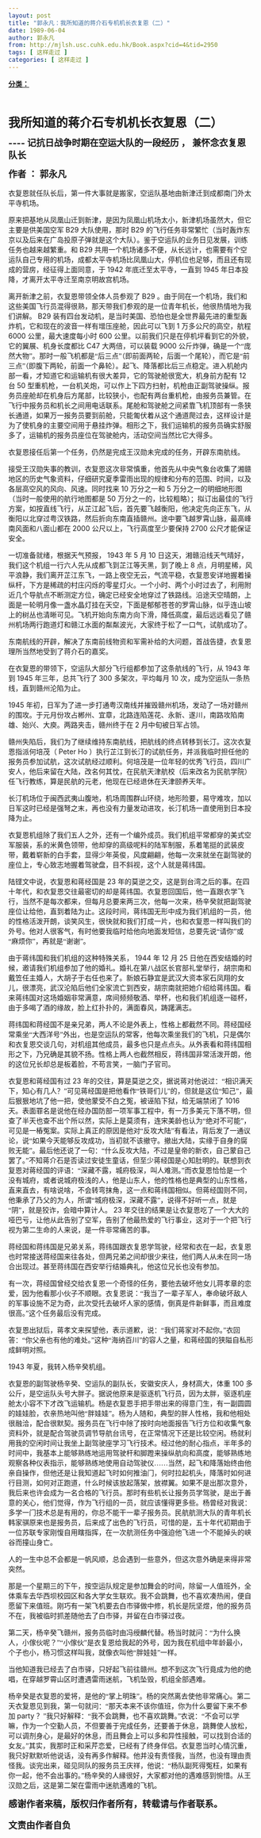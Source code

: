 ```yaml
---
layout: post
title: "郭永凡：我所知道的蒋介石专机机长衣复恩（二）"
date: 1989-06-04
author: 郭永凡
from: http://mjlsh.usc.cuhk.edu.hk/Book.aspx?cid=4&tid=2950
tags: [ 这样走过 ]
categories: [ 这样走过 ]
---
```


<div style="margin: 15px 10px 10px 0px;">
 <div>
  <span id="ctl00_ContentPlaceHolder1_chapter1_SubjectLabel" style="font-weight:bold;text-decoration:underline;">
   分类：
  </span>
 </div>
 <!--[if gte mso 9]><xml>
 <o:OfficeDocumentSettings>
  <o:AllowPNG/>
 </o:OfficeDocumentSettings>
</xml><![endif]-->
 <!--[if gte mso 9]><xml>
 <w:WordDocument>
  <w:View>Normal</w:View>
  <w:Zoom>0</w:Zoom>
  <w:TrackMoves/>
  <w:TrackFormatting/>
  <w:PunctuationKerning/>
  <w:ValidateAgainstSchemas/>
  <w:SaveIfXMLInvalid>false</w:SaveIfXMLInvalid>
  <w:IgnoreMixedContent>false</w:IgnoreMixedContent>
  <w:AlwaysShowPlaceholderText>false</w:AlwaysShowPlaceholderText>
  <w:DoNotPromoteQF/>
  <w:LidThemeOther>EN-US</w:LidThemeOther>
  <w:LidThemeAsian>JA</w:LidThemeAsian>
  <w:LidThemeComplexScript>X-NONE</w:LidThemeComplexScript>
  <w:Compatibility>
   <w:BreakWrappedTables/>
   <w:SnapToGridInCell/>
   <w:WrapTextWithPunct/>
   <w:UseAsianBreakRules/>
   <w:DontGrowAutofit/>
   <w:SplitPgBreakAndParaMark/>
   <w:EnableOpenTypeKerning/>
   <w:DontFlipMirrorIndents/>
   <w:OverrideTableStyleHps/>
   <w:UseFELayout/>
  </w:Compatibility>
  <m:mathPr>
   <m:mathFont m:val="Cambria Math"/>
   <m:brkBin m:val="before"/>
   <m:brkBinSub m:val="&#45;-"/>
   <m:smallFrac m:val="off"/>
   <m:dispDef/>
   <m:lMargin m:val="0"/>
   <m:rMargin m:val="0"/>
   <m:defJc m:val="centerGroup"/>
   <m:wrapIndent m:val="1440"/>
   <m:intLim m:val="subSup"/>
   <m:naryLim m:val="undOvr"/>
  </m:mathPr></w:WordDocument>
</xml><![endif]-->
 <!--[if gte mso 9]><xml>
 <w:LatentStyles DefLockedState="false" DefUnhideWhenUsed="true"
  DefSemiHidden="true" DefQFormat="false" DefPriority="99"
  LatentStyleCount="276">
  <w:LsdException Locked="false" Priority="0" SemiHidden="false"
   UnhideWhenUsed="false" QFormat="true" Name="Normal"/>
  <w:LsdException Locked="false" Priority="9" SemiHidden="false"
   UnhideWhenUsed="false" QFormat="true" Name="heading 1"/>
  <w:LsdException Locked="false" Priority="9" QFormat="true" Name="heading 2"/>
  <w:LsdException Locked="false" Priority="9" QFormat="true" Name="heading 3"/>
  <w:LsdException Locked="false" Priority="9" QFormat="true" Name="heading 4"/>
  <w:LsdException Locked="false" Priority="9" QFormat="true" Name="heading 5"/>
  <w:LsdException Locked="false" Priority="9" QFormat="true" Name="heading 6"/>
  <w:LsdException Locked="false" Priority="9" QFormat="true" Name="heading 7"/>
  <w:LsdException Locked="false" Priority="9" QFormat="true" Name="heading 8"/>
  <w:LsdException Locked="false" Priority="9" QFormat="true" Name="heading 9"/>
  <w:LsdException Locked="false" Priority="39" Name="toc 1"/>
  <w:LsdException Locked="false" Priority="39" Name="toc 2"/>
  <w:LsdException Locked="false" Priority="39" Name="toc 3"/>
  <w:LsdException Locked="false" Priority="39" Name="toc 4"/>
  <w:LsdException Locked="false" Priority="39" Name="toc 5"/>
  <w:LsdException Locked="false" Priority="39" Name="toc 6"/>
  <w:LsdException Locked="false" Priority="39" Name="toc 7"/>
  <w:LsdException Locked="false" Priority="39" Name="toc 8"/>
  <w:LsdException Locked="false" Priority="39" Name="toc 9"/>
  <w:LsdException Locked="false" Priority="35" QFormat="true" Name="caption"/>
  <w:LsdException Locked="false" Priority="10" SemiHidden="false"
   UnhideWhenUsed="false" QFormat="true" Name="Title"/>
  <w:LsdException Locked="false" Priority="1" Name="Default Paragraph Font"/>
  <w:LsdException Locked="false" Priority="11" SemiHidden="false"
   UnhideWhenUsed="false" QFormat="true" Name="Subtitle"/>
  <w:LsdException Locked="false" Priority="22" SemiHidden="false"
   UnhideWhenUsed="false" QFormat="true" Name="Strong"/>
  <w:LsdException Locked="false" Priority="20" SemiHidden="false"
   UnhideWhenUsed="false" QFormat="true" Name="Emphasis"/>
  <w:LsdException Locked="false" Priority="59" SemiHidden="false"
   UnhideWhenUsed="false" Name="Table Grid"/>
  <w:LsdException Locked="false" UnhideWhenUsed="false" Name="Placeholder Text"/>
  <w:LsdException Locked="false" Priority="1" SemiHidden="false"
   UnhideWhenUsed="false" QFormat="true" Name="No Spacing"/>
  <w:LsdException Locked="false" Priority="60" SemiHidden="false"
   UnhideWhenUsed="false" Name="Light Shading"/>
  <w:LsdException Locked="false" Priority="61" SemiHidden="false"
   UnhideWhenUsed="false" Name="Light List"/>
  <w:LsdException Locked="false" Priority="62" SemiHidden="false"
   UnhideWhenUsed="false" Name="Light Grid"/>
  <w:LsdException Locked="false" Priority="63" SemiHidden="false"
   UnhideWhenUsed="false" Name="Medium Shading 1"/>
  <w:LsdException Locked="false" Priority="64" SemiHidden="false"
   UnhideWhenUsed="false" Name="Medium Shading 2"/>
  <w:LsdException Locked="false" Priority="65" SemiHidden="false"
   UnhideWhenUsed="false" Name="Medium List 1"/>
  <w:LsdException Locked="false" Priority="66" SemiHidden="false"
   UnhideWhenUsed="false" Name="Medium List 2"/>
  <w:LsdException Locked="false" Priority="67" SemiHidden="false"
   UnhideWhenUsed="false" Name="Medium Grid 1"/>
  <w:LsdException Locked="false" Priority="68" SemiHidden="false"
   UnhideWhenUsed="false" Name="Medium Grid 2"/>
  <w:LsdException Locked="false" Priority="69" SemiHidden="false"
   UnhideWhenUsed="false" Name="Medium Grid 3"/>
  <w:LsdException Locked="false" Priority="70" SemiHidden="false"
   UnhideWhenUsed="false" Name="Dark List"/>
  <w:LsdException Locked="false" Priority="71" SemiHidden="false"
   UnhideWhenUsed="false" Name="Colorful Shading"/>
  <w:LsdException Locked="false" Priority="72" SemiHidden="false"
   UnhideWhenUsed="false" Name="Colorful List"/>
  <w:LsdException Locked="false" Priority="73" SemiHidden="false"
   UnhideWhenUsed="false" Name="Colorful Grid"/>
  <w:LsdException Locked="false" Priority="60" SemiHidden="false"
   UnhideWhenUsed="false" Name="Light Shading Accent 1"/>
  <w:LsdException Locked="false" Priority="61" SemiHidden="false"
   UnhideWhenUsed="false" Name="Light List Accent 1"/>
  <w:LsdException Locked="false" Priority="62" SemiHidden="false"
   UnhideWhenUsed="false" Name="Light Grid Accent 1"/>
  <w:LsdException Locked="false" Priority="63" SemiHidden="false"
   UnhideWhenUsed="false" Name="Medium Shading 1 Accent 1"/>
  <w:LsdException Locked="false" Priority="64" SemiHidden="false"
   UnhideWhenUsed="false" Name="Medium Shading 2 Accent 1"/>
  <w:LsdException Locked="false" Priority="65" SemiHidden="false"
   UnhideWhenUsed="false" Name="Medium List 1 Accent 1"/>
  <w:LsdException Locked="false" UnhideWhenUsed="false" Name="Revision"/>
  <w:LsdException Locked="false" Priority="34" SemiHidden="false"
   UnhideWhenUsed="false" QFormat="true" Name="List Paragraph"/>
  <w:LsdException Locked="false" Priority="29" SemiHidden="false"
   UnhideWhenUsed="false" QFormat="true" Name="Quote"/>
  <w:LsdException Locked="false" Priority="30" SemiHidden="false"
   UnhideWhenUsed="false" QFormat="true" Name="Intense Quote"/>
  <w:LsdException Locked="false" Priority="66" SemiHidden="false"
   UnhideWhenUsed="false" Name="Medium List 2 Accent 1"/>
  <w:LsdException Locked="false" Priority="67" SemiHidden="false"
   UnhideWhenUsed="false" Name="Medium Grid 1 Accent 1"/>
  <w:LsdException Locked="false" Priority="68" SemiHidden="false"
   UnhideWhenUsed="false" Name="Medium Grid 2 Accent 1"/>
  <w:LsdException Locked="false" Priority="69" SemiHidden="false"
   UnhideWhenUsed="false" Name="Medium Grid 3 Accent 1"/>
  <w:LsdException Locked="false" Priority="70" SemiHidden="false"
   UnhideWhenUsed="false" Name="Dark List Accent 1"/>
  <w:LsdException Locked="false" Priority="71" SemiHidden="false"
   UnhideWhenUsed="false" Name="Colorful Shading Accent 1"/>
  <w:LsdException Locked="false" Priority="72" SemiHidden="false"
   UnhideWhenUsed="false" Name="Colorful List Accent 1"/>
  <w:LsdException Locked="false" Priority="73" SemiHidden="false"
   UnhideWhenUsed="false" Name="Colorful Grid Accent 1"/>
  <w:LsdException Locked="false" Priority="60" SemiHidden="false"
   UnhideWhenUsed="false" Name="Light Shading Accent 2"/>
  <w:LsdException Locked="false" Priority="61" SemiHidden="false"
   UnhideWhenUsed="false" Name="Light List Accent 2"/>
  <w:LsdException Locked="false" Priority="62" SemiHidden="false"
   UnhideWhenUsed="false" Name="Light Grid Accent 2"/>
  <w:LsdException Locked="false" Priority="63" SemiHidden="false"
   UnhideWhenUsed="false" Name="Medium Shading 1 Accent 2"/>
  <w:LsdException Locked="false" Priority="64" SemiHidden="false"
   UnhideWhenUsed="false" Name="Medium Shading 2 Accent 2"/>
  <w:LsdException Locked="false" Priority="65" SemiHidden="false"
   UnhideWhenUsed="false" Name="Medium List 1 Accent 2"/>
  <w:LsdException Locked="false" Priority="66" SemiHidden="false"
   UnhideWhenUsed="false" Name="Medium List 2 Accent 2"/>
  <w:LsdException Locked="false" Priority="67" SemiHidden="false"
   UnhideWhenUsed="false" Name="Medium Grid 1 Accent 2"/>
  <w:LsdException Locked="false" Priority="68" SemiHidden="false"
   UnhideWhenUsed="false" Name="Medium Grid 2 Accent 2"/>
  <w:LsdException Locked="false" Priority="69" SemiHidden="false"
   UnhideWhenUsed="false" Name="Medium Grid 3 Accent 2"/>
  <w:LsdException Locked="false" Priority="70" SemiHidden="false"
   UnhideWhenUsed="false" Name="Dark List Accent 2"/>
  <w:LsdException Locked="false" Priority="71" SemiHidden="false"
   UnhideWhenUsed="false" Name="Colorful Shading Accent 2"/>
  <w:LsdException Locked="false" Priority="72" SemiHidden="false"
   UnhideWhenUsed="false" Name="Colorful List Accent 2"/>
  <w:LsdException Locked="false" Priority="73" SemiHidden="false"
   UnhideWhenUsed="false" Name="Colorful Grid Accent 2"/>
  <w:LsdException Locked="false" Priority="60" SemiHidden="false"
   UnhideWhenUsed="false" Name="Light Shading Accent 3"/>
  <w:LsdException Locked="false" Priority="61" SemiHidden="false"
   UnhideWhenUsed="false" Name="Light List Accent 3"/>
  <w:LsdException Locked="false" Priority="62" SemiHidden="false"
   UnhideWhenUsed="false" Name="Light Grid Accent 3"/>
  <w:LsdException Locked="false" Priority="63" SemiHidden="false"
   UnhideWhenUsed="false" Name="Medium Shading 1 Accent 3"/>
  <w:LsdException Locked="false" Priority="64" SemiHidden="false"
   UnhideWhenUsed="false" Name="Medium Shading 2 Accent 3"/>
  <w:LsdException Locked="false" Priority="65" SemiHidden="false"
   UnhideWhenUsed="false" Name="Medium List 1 Accent 3"/>
  <w:LsdException Locked="false" Priority="66" SemiHidden="false"
   UnhideWhenUsed="false" Name="Medium List 2 Accent 3"/>
  <w:LsdException Locked="false" Priority="67" SemiHidden="false"
   UnhideWhenUsed="false" Name="Medium Grid 1 Accent 3"/>
  <w:LsdException Locked="false" Priority="68" SemiHidden="false"
   UnhideWhenUsed="false" Name="Medium Grid 2 Accent 3"/>
  <w:LsdException Locked="false" Priority="69" SemiHidden="false"
   UnhideWhenUsed="false" Name="Medium Grid 3 Accent 3"/>
  <w:LsdException Locked="false" Priority="70" SemiHidden="false"
   UnhideWhenUsed="false" Name="Dark List Accent 3"/>
  <w:LsdException Locked="false" Priority="71" SemiHidden="false"
   UnhideWhenUsed="false" Name="Colorful Shading Accent 3"/>
  <w:LsdException Locked="false" Priority="72" SemiHidden="false"
   UnhideWhenUsed="false" Name="Colorful List Accent 3"/>
  <w:LsdException Locked="false" Priority="73" SemiHidden="false"
   UnhideWhenUsed="false" Name="Colorful Grid Accent 3"/>
  <w:LsdException Locked="false" Priority="60" SemiHidden="false"
   UnhideWhenUsed="false" Name="Light Shading Accent 4"/>
  <w:LsdException Locked="false" Priority="61" SemiHidden="false"
   UnhideWhenUsed="false" Name="Light List Accent 4"/>
  <w:LsdException Locked="false" Priority="62" SemiHidden="false"
   UnhideWhenUsed="false" Name="Light Grid Accent 4"/>
  <w:LsdException Locked="false" Priority="63" SemiHidden="false"
   UnhideWhenUsed="false" Name="Medium Shading 1 Accent 4"/>
  <w:LsdException Locked="false" Priority="64" SemiHidden="false"
   UnhideWhenUsed="false" Name="Medium Shading 2 Accent 4"/>
  <w:LsdException Locked="false" Priority="65" SemiHidden="false"
   UnhideWhenUsed="false" Name="Medium List 1 Accent 4"/>
  <w:LsdException Locked="false" Priority="66" SemiHidden="false"
   UnhideWhenUsed="false" Name="Medium List 2 Accent 4"/>
  <w:LsdException Locked="false" Priority="67" SemiHidden="false"
   UnhideWhenUsed="false" Name="Medium Grid 1 Accent 4"/>
  <w:LsdException Locked="false" Priority="68" SemiHidden="false"
   UnhideWhenUsed="false" Name="Medium Grid 2 Accent 4"/>
  <w:LsdException Locked="false" Priority="69" SemiHidden="false"
   UnhideWhenUsed="false" Name="Medium Grid 3 Accent 4"/>
  <w:LsdException Locked="false" Priority="70" SemiHidden="false"
   UnhideWhenUsed="false" Name="Dark List Accent 4"/>
  <w:LsdException Locked="false" Priority="71" SemiHidden="false"
   UnhideWhenUsed="false" Name="Colorful Shading Accent 4"/>
  <w:LsdException Locked="false" Priority="72" SemiHidden="false"
   UnhideWhenUsed="false" Name="Colorful List Accent 4"/>
  <w:LsdException Locked="false" Priority="73" SemiHidden="false"
   UnhideWhenUsed="false" Name="Colorful Grid Accent 4"/>
  <w:LsdException Locked="false" Priority="60" SemiHidden="false"
   UnhideWhenUsed="false" Name="Light Shading Accent 5"/>
  <w:LsdException Locked="false" Priority="61" SemiHidden="false"
   UnhideWhenUsed="false" Name="Light List Accent 5"/>
  <w:LsdException Locked="false" Priority="62" SemiHidden="false"
   UnhideWhenUsed="false" Name="Light Grid Accent 5"/>
  <w:LsdException Locked="false" Priority="63" SemiHidden="false"
   UnhideWhenUsed="false" Name="Medium Shading 1 Accent 5"/>
  <w:LsdException Locked="false" Priority="64" SemiHidden="false"
   UnhideWhenUsed="false" Name="Medium Shading 2 Accent 5"/>
  <w:LsdException Locked="false" Priority="65" SemiHidden="false"
   UnhideWhenUsed="false" Name="Medium List 1 Accent 5"/>
  <w:LsdException Locked="false" Priority="66" SemiHidden="false"
   UnhideWhenUsed="false" Name="Medium List 2 Accent 5"/>
  <w:LsdException Locked="false" Priority="67" SemiHidden="false"
   UnhideWhenUsed="false" Name="Medium Grid 1 Accent 5"/>
  <w:LsdException Locked="false" Priority="68" SemiHidden="false"
   UnhideWhenUsed="false" Name="Medium Grid 2 Accent 5"/>
  <w:LsdException Locked="false" Priority="69" SemiHidden="false"
   UnhideWhenUsed="false" Name="Medium Grid 3 Accent 5"/>
  <w:LsdException Locked="false" Priority="70" SemiHidden="false"
   UnhideWhenUsed="false" Name="Dark List Accent 5"/>
  <w:LsdException Locked="false" Priority="71" SemiHidden="false"
   UnhideWhenUsed="false" Name="Colorful Shading Accent 5"/>
  <w:LsdException Locked="false" Priority="72" SemiHidden="false"
   UnhideWhenUsed="false" Name="Colorful List Accent 5"/>
  <w:LsdException Locked="false" Priority="73" SemiHidden="false"
   UnhideWhenUsed="false" Name="Colorful Grid Accent 5"/>
  <w:LsdException Locked="false" Priority="60" SemiHidden="false"
   UnhideWhenUsed="false" Name="Light Shading Accent 6"/>
  <w:LsdException Locked="false" Priority="61" SemiHidden="false"
   UnhideWhenUsed="false" Name="Light List Accent 6"/>
  <w:LsdException Locked="false" Priority="62" SemiHidden="false"
   UnhideWhenUsed="false" Name="Light Grid Accent 6"/>
  <w:LsdException Locked="false" Priority="63" SemiHidden="false"
   UnhideWhenUsed="false" Name="Medium Shading 1 Accent 6"/>
  <w:LsdException Locked="false" Priority="64" SemiHidden="false"
   UnhideWhenUsed="false" Name="Medium Shading 2 Accent 6"/>
  <w:LsdException Locked="false" Priority="65" SemiHidden="false"
   UnhideWhenUsed="false" Name="Medium List 1 Accent 6"/>
  <w:LsdException Locked="false" Priority="66" SemiHidden="false"
   UnhideWhenUsed="false" Name="Medium List 2 Accent 6"/>
  <w:LsdException Locked="false" Priority="67" SemiHidden="false"
   UnhideWhenUsed="false" Name="Medium Grid 1 Accent 6"/>
  <w:LsdException Locked="false" Priority="68" SemiHidden="false"
   UnhideWhenUsed="false" Name="Medium Grid 2 Accent 6"/>
  <w:LsdException Locked="false" Priority="69" SemiHidden="false"
   UnhideWhenUsed="false" Name="Medium Grid 3 Accent 6"/>
  <w:LsdException Locked="false" Priority="70" SemiHidden="false"
   UnhideWhenUsed="false" Name="Dark List Accent 6"/>
  <w:LsdException Locked="false" Priority="71" SemiHidden="false"
   UnhideWhenUsed="false" Name="Colorful Shading Accent 6"/>
  <w:LsdException Locked="false" Priority="72" SemiHidden="false"
   UnhideWhenUsed="false" Name="Colorful List Accent 6"/>
  <w:LsdException Locked="false" Priority="73" SemiHidden="false"
   UnhideWhenUsed="false" Name="Colorful Grid Accent 6"/>
  <w:LsdException Locked="false" Priority="19" SemiHidden="false"
   UnhideWhenUsed="false" QFormat="true" Name="Subtle Emphasis"/>
  <w:LsdException Locked="false" Priority="21" SemiHidden="false"
   UnhideWhenUsed="false" QFormat="true" Name="Intense Emphasis"/>
  <w:LsdException Locked="false" Priority="31" SemiHidden="false"
   UnhideWhenUsed="false" QFormat="true" Name="Subtle Reference"/>
  <w:LsdException Locked="false" Priority="32" SemiHidden="false"
   UnhideWhenUsed="false" QFormat="true" Name="Intense Reference"/>
  <w:LsdException Locked="false" Priority="33" SemiHidden="false"
   UnhideWhenUsed="false" QFormat="true" Name="Book Title"/>
  <w:LsdException Locked="false" Priority="37" Name="Bibliography"/>
  <w:LsdException Locked="false" Priority="39" QFormat="true" Name="TOC Heading"/>
 </w:LatentStyles>
</xml><![endif]-->
 <!--[if gte mso 10]>
<style>
 /* Style Definitions */
table.MsoNormalTable
	{mso-style-name:"Table Normal";
	mso-tstyle-rowband-size:0;
	mso-tstyle-colband-size:0;
	mso-style-noshow:yes;
	mso-style-priority:99;
	mso-style-parent:"";
	mso-padding-alt:0in 5.4pt 0in 5.4pt;
	mso-para-margin:0in;
	mso-para-margin-bottom:.0001pt;
	mso-pagination:widow-orphan;
	font-size:12.0pt;
	font-family:Cambria;
	mso-ascii-font-family:Cambria;
	mso-ascii-theme-font:minor-latin;
	mso-hansi-font-family:Cambria;
	mso-hansi-theme-font:minor-latin;}
</style>
<![endif]-->
 <!--StartFragment-->
 <p class="MsoNormal">
  <span lang="ZH-CN" style='font-family:宋体;mso-ascii-font-family:
"Times New Roman"'>
   <b>
    <font size="4">
     <br/>
    </font>
   </b>
  </span>
 </p>
 <p class="MsoNormal">
  <b>
   <span lang="ZH-CN" style="font-family: 宋体;">
    <font size="5">
     我所知道的蒋介石专机机长衣复恩（二）
    </font>
   </span>
   <font size="4">
    <o:p>
    </o:p>
   </font>
  </b>
 </p>
 <p class="MsoNormal">
  <b>
   <font size="4">
    <span style="line-height: 18.5pt;">
     ----
    </span>
    <span style="line-height: 18.5pt; font-family: 'Songti SC Black';">
     记抗日战争时期在空运大队的一段经历
    </span>
    <span style="line-height: 18.5pt; font-family: 'Microsoft Tai Le';">
     ，
    </span>
    <span style="line-height: 18.5pt; font-family: 'Songti SC Black';">
     兼怀念衣复恩队长
    </span>
   </font>
  </b>
 </p>
 <p class="MsoNormal" style="line-height:18.5pt">
  <b>
   <font size="4">
    <o:p>
    </o:p>
   </font>
  </b>
 </p>
 <p class="MsoNormal" style="line-height:18.5pt">
  <b>
   <font size="4">
    <o:p>
    </o:p>
    <span style="line-height: 18.5pt; font-family: 'Songti SC Black';">
     作者
    </span>
    <span style="line-height: 18.5pt; font-family: 'Microsoft Tai Le';">
     ：
    </span>
    <span style="line-height: 18.5pt; font-family: 'Songti SC Black';">
     郭永凡
    </span>
   </font>
  </b>
 </p>
 <p class="MsoNormal">
  <span lang="ZH-CN" style='font-family:宋体;mso-ascii-font-family:
"Times New Roman"'>
   衣复恩就任队长后，第一件大事就是搬家，空运队基地由新津迁到成都南门外太平寺机场。
  </span>
  <o:p>
  </o:p>
 </p>
 <p class="MsoNormal">
  <span lang="ZH-CN" style="font-family: 宋体;">
   原来把基地从凤凰山迁到新津，是因为凤凰山机场太小，新津机场虽然大，但它主要是供美国空军
  </span>
  B29
  <span lang="ZH-CN" style="font-family: 宋体;">
   大队使用，那时
  </span>
  B29
  <span lang="ZH-CN" style="font-family: 宋体;">
   的飞行任务非常繁忙（当时轰炸东京以及后来在广岛投原子弹就是这个大队）。鉴于空运队的业务日见发展，训练任务也越来越繁重。和
  </span>
  B29
  <span lang="ZH-CN" style="font-family: 宋体;">
   共用一个机场诸多不便，从长远计，也需要有个空运队自己专用的机场，成都太平寺机场比凤凰山大，停机位也足够，而且还有现成的营房，经征得上面同意，于
  </span>
  1942
  <span lang="ZH-CN" style="font-family: 宋体;">
   年底迁至太平寺，一直到
  </span>
  1945
  <span lang="ZH-CN" style="font-family: 宋体;">
   年日本投降，才离开太平寺迁至南京明故宫机场。
  </span>
 </p>
 <p class="MsoNormal">
  <o:p>
  </o:p>
 </p>
 <p class="MsoNormal">
  <span lang="ZH-CN" style="font-family: 宋体;">
   离开新津之前，衣复恩带领全体人员参观了
  </span>
  B29
  <span lang="ZH-CN" style="font-family: 宋体;">
   。由于同在一个机场，我们和这些美国飞行员混得很熟，那天带我们参观的是一位青年机长，他很热情地为我们讲解。
  </span>
  B29
  <span lang="ZH-CN" style="font-family: 宋体;">
   装有四台发动机，是当时美国、恐怕也是全世界最先进的重型轰炸机，它和现在的波音一样有增压座舱，因此可以飞到
  </span>
  1
  <span lang="ZH-CN" style="font-family: 宋体;">
   万多公尺的高空，航程
  </span>
  6000
  <span lang="ZH-CN" style="font-family: 宋体;">
   公里，最大速度每小时
  </span>
  600
  <span lang="ZH-CN" style="font-family: 宋体;">
   公里。以前我们只是在停机坪看到它的外貌，它的翼展、机身长度都比
  </span>
  C47
  <span lang="ZH-CN" style="font-family: 宋体;">
   大两倍，可以装载
  </span>
  9000
  <span lang="ZH-CN" style="font-family: 宋体;">
   公斤炸弹，确是一个“庞然大物”。那时一般飞机都是“后三点”（即前面两轮，后面一个尾轮），而它是“前三点”（即腹下两轮，前面一个鼻轮）。起飞、降落都比后三点稳定。进入机舱内部一看，才知道它和运输机有很大差异，它的驾驶舱很宽大，机身前方配有
  </span>
  12
  <span lang="ZH-CN" style="font-family: 宋体;">
   台
  </span>
  50
  <span lang="ZH-CN" style="font-family: 宋体;">
   型重机枪，一台机关炮，可以作上下四方扫射，机枪由正副驾驶操纵。报务员座舱却在机身后方尾部，比较狭小，也配有两台重机枪，由报务员兼管。在飞行中报务员和机长之间用电话联系。尾舱和驾驶舱之间紧靠飞机顶部有一条狭长通道，如果万一报务员要到前舱，只能匍伏着从这个通道爬过去，这样设计是为了使机身的主要空间用于悬挂炸弹。相形之下，我们运输机的报务员确实舒服多了，运输机的报务员座位在驾驶舱内，活动空间当然比它大得多。
  </span>
 </p>
 <p class="MsoNormal">
  <o:p>
  </o:p>
 </p>
 <p class="MsoNormal">
  <o:p>
  </o:p>
  <span style="font-family: 宋体;">
   衣复恩接任后第一个任务，仍然是完成王汉勋未完成的任务，开辟东南航线。
  </span>
 </p>
 <p class="MsoNormal">
  <o:p>
  </o:p>
 </p>
 <p class="MsoNormal">
  <o:p>
  </o:p>
  <span lang="ZH-CN" style="font-family: 宋体;">
   接受王汉勋失事的教训，衣复恩这次非常慎重，他首先从中央气象台收集了湘赣地区的历史气象资料，仔细研究夏季雷雨出现的规律和分布的范围、时间，以及各层高空风的风向、风速。同时找来
  </span>
  10
  <span lang="ZH-CN" style="font-family: 宋体;">
   万分之一和
  </span>
  5
  <span lang="ZH-CN" style="font-family: 宋体;">
   万分之一的明细地形图（当时一般使用的航行地图都是
  </span>
  50
  <span lang="ZH-CN" style="font-family: 宋体;">
   万分之一的，比较粗略）；拟订出最佳的飞行方案，如按直线飞行，从芷江起飞后，首先要飞越衡阳，他决定先向正东飞，从衡阳以北穿过粤汉铁路，然后折向东南直插赣州。途中要飞越罗霄山脉，最高峰南风面和八面山都在
  </span>
  2000
  <span lang="ZH-CN" style="font-family: 宋体;">
   公尺以上，飞行高度至少要保持
  </span>
  2700
  <span lang="ZH-CN" style="font-family: 宋体;">
   公尺才能保证安全。
  </span>
 </p>
 <p class="MsoNormal">
  <o:p>
  </o:p>
 </p>
 <p class="MsoNormal">
  <o:p>
  </o:p>
  <span lang="ZH-CN" style="font-family: 宋体;">
   一切准备就绪，根据天气预报，
  </span>
  1943
  <span lang="ZH-CN" style="font-family: 宋体;">
   年
  </span>
  5
  <span lang="ZH-CN" style="font-family: 宋体;">
   月
  </span>
  10
  <span lang="ZH-CN" style="font-family: 宋体;">
   日这天，湘赣沿线天气晴好，我们这个机组一行六人先从成都飞到芷江等天黑，到了晚上
  </span>
  8
  <span lang="ZH-CN" style="font-family: 宋体;">
   点，月明星稀，风平浪静，我们离开芷江东飞，一路上夜空无云，气流平稳，衣复恩安详地握着操纵杆，下方是稀疏的村庄闪烁的零星灯火。一个小时、两个小时过去了，利用附近几个导航点不断测定方位，确定已经安全地穿过了铁路线。沿途天空晴朗，上面是一轮明月像一盏水晶灯挂在天空，下面是郁郁苍苍的罗霄山脉，似乎连山坡上的树丛也清晰可见。飞机开始向东南方向下滑，降低高度，最后远远看见了赣州机场两行跑道灯和赣江水面的粼粼波光，大家终于松了一口气，试航成功了。
  </span>
 </p>
 <p class="MsoNormal">
  <o:p>
  </o:p>
 </p>
 <p class="MsoNormal">
  <o:p>
  </o:p>
  <span style="font-family: 宋体;">
   东南航线的开辟，解决了东南前线物资和军需补给的大问题，首战告捷，衣复恩理所当然地受到了蒋介石的嘉奖。
  </span>
 </p>
 <p class="MsoNormal">
  <o:p>
  </o:p>
 </p>
 <p class="MsoNormal">
  <o:p>
  </o:p>
  <span lang="ZH-CN" style="font-family: 宋体;">
   在衣复恩的带领下，空运队大部分飞行组都参加了这条航线的飞行，从
  </span>
  1943
  <span lang="ZH-CN" style="font-family: 宋体;">
   年到
  </span>
  1945
  <span lang="ZH-CN" style="font-family: 宋体;">
   年三年，总共飞行了
  </span>
  300
  <span lang="ZH-CN" style="font-family: 宋体;">
   多架次，平均每月
  </span>
  10
  <span lang="ZH-CN" style="font-family: 宋体;">
   次，成为空运队一条热线，直到赣州沦陷为止。
  </span>
 </p>
 <p class="MsoNormal">
  <o:p>
  </o:p>
 </p>
 <p class="MsoNormal">
  <o:p>
  </o:p>
  1945
  <span lang="ZH-CN" style="font-family: 宋体;">
   年初，日军为了进一步打通粤汉南线并摧毁赣州机场，发动了一场对赣州的围攻。于元月份攻占郴州、宜章，北路连陷莲花、永新、遂川，南路攻陷南雄、始兴、大庾。两路夹击，赣州终于在
  </span>
  2
  <span lang="ZH-CN" style="font-family: 宋体;">
   月中旬被日军占领。
  </span>
 </p>
 <p class="MsoNormal">
  <o:p>
  </o:p>
 </p>
 <p class="MsoNormal">
  <o:p>
  </o:p>
  <span lang="ZH-CN" style="font-family: 宋体;">
   赣州失陷后，我们为了继续维持东南航线，把航线的终点转移到长汀。这次衣复恩指派何培茂（
  </span>
  Peter Ho
  <span lang="ZH-CN" style="font-family: 宋体;">
   ）执行芷江到长汀的试航任务，并派我临时担任他的报务员参加试航，这次试航经过顺利。何培茂是一位年轻的优秀飞行员，四川广安人，他后来留在大陆，改名何其忱，在民航天津航校（后来改名为民航学院）任飞行教练，算是民航的元老，他现在已经退休在天津颐养天年。
  </span>
 </p>
 <p class="MsoNormal">
  <o:p>
  </o:p>
 </p>
 <p class="MsoNormal">
  <o:p>
  </o:p>
  <span style="font-family: 宋体;">
   长汀机场位于闽西武夷山腹地，机场周围群山环绕，地形险要，易守难攻，加以日军这时已经是强弩之末，再也没有力量发动进攻，长汀机场一直使用到日本投降为止。
  </span>
 </p>
 <p class="MsoNormal">
  <o:p>
  </o:p>
 </p>
 <p class="MsoNormal">
  <o:p>
  </o:p>
  <span style="font-family: 宋体;">
   衣复恩机组除了我们五人之外，还有一个编外成员。我们机组平常都穿的美式空军服装，系的米黄色领带，他却穿的高级呢料的陆军制服，系着笔挺的武装皮带，戴着崭新的白手套，显得少年英俊，风度翩翩，他每一次来就坐在副驾驶的座位上，专心致志地握着驾驶盘，目不斜视，这个人就是蒋纬国。
  </span>
 </p>
 <p class="MsoNormal">
  <o:p>
  </o:p>
 </p>
 <p class="MsoNormal">
  <o:p>
  </o:p>
  <span lang="ZH-CN" style="font-family: 宋体;">
   陆铿文中说，衣复恩和蒋经国是
  </span>
  23
  <span lang="ZH-CN" style="font-family: 宋体;">
   年的莫逆之交，这是到台湾之后的事。在四十年代，和衣复恩交往最密切的却是蒋纬国。衣复恩回国后，他一直跟衣学飞行，当然不是每次都来，但每月总要来两三次，他每一次来，杨辛癸就把副驾驶座位让给他，直到着陆为止。这段时间，蒋纬国无形中成为我们机组的一员，他的性格活泼开朗，谈笑风生，很快就和我们打成一片，也和衣复恩一样叫我们的外号。他对人很客气，有时他要我临时给他向地面发短信，总要先说“请你”或“麻烦你”，再就是“谢谢”。
  </span>
 </p>
 <p class="MsoNormal">
  <o:p>
  </o:p>
 </p>
 <p class="MsoNormal">
  <o:p>
  </o:p>
  <span lang="ZH-CN" style="font-family: 宋体;">
   由于蒋纬国和我们机组的这种特殊关系，
  </span>
  1944
  <span lang="ZH-CN" style="font-family: 宋体;">
   年
  </span>
  12
  <span lang="ZH-CN" style="font-family: 宋体;">
   月
  </span>
  25
  <span lang="ZH-CN" style="font-family: 宋体;">
   日他在西安结婚的时候，邀请我们机组参加了他的婚礼。婚礼在第八战区长官部礼堂举行，胡宗南和戴笠任主婚人，大胡子于右任也来了。新娘石静宜是武汉大资本家石凤翔的女儿，很漂亮，武汉沦陷后他们全家流亡到西安，胡宗南就把她介绍给蒋纬国。看来蒋纬国对这场婚姻非常满意，席间频频敬酒、举杯，也和我们机组逐一碰杯，由于多喝了酒的缘故，脸上红扑扑的，满面春风，踌躇满志。
  </span>
 </p>
 <p class="MsoNormal">
  <o:p>
  </o:p>
 </p>
 <p class="MsoNormal">
  <o:p>
  </o:p>
  <span style="font-family: 宋体;">
   蒋纬国和蒋经国不是亲兄弟，两人不论是外表上，性格上都截然不同。蒋经国经常乘坐“大西洋号”外出，也是空运队的常客，他每次乘坐我们的飞机，只是偶尔和衣复恩交谈几句，对机组其他成员，最多也只是点点头。从外表看和蒋纬国相形之下，乃兄确是其貌不扬。性格上两人也截然相反，蒋纬国非常活泼开朗，他的这位兄长却总是板着脸，不苟言笑，一脑门子官司。
  </span>
 </p>
 <p class="MsoNormal">
  <o:p>
  </o:p>
 </p>
 <p class="MsoNormal">
  <o:p>
  </o:p>
  <span lang="ZH-CN" style="font-family: 宋体;">
   衣复恩和蒋经国有过
  </span>
  23
  <span lang="ZH-CN" style="font-family: 宋体;">
   年的交往，算是莫逆之交，据说蒋对他说过：“相识满天下，知心有几人？”可见蒋经国是把他看作“铁哥们儿”的，但就是这位“知己”，最后狠狠地坑了他一把，使他蒙受不白之冤，被诬陷下狱，给无端禁闭了
  </span>
  1016
  <span lang="ZH-CN" style="font-family: 宋体;">
   天。表面罪名是说他在经办国防部一项军事工程中，有一万多美元下落不明，但查了半天也查不出个所以然，实际上是莫须有，连宋美龄也认为“绝对不可能”，可见是一樁冤案。实际上真正的原因是他对“反攻大陆”有看法，背后发了一通议论，说“如果今天能够反攻成功，当初就不该撤守。撤出大陆，实缘于自身的腐败无能”。最后他还说了一句：“什么反攻大陆，不过是皇帝的新衣，自己蒙自己罢了。”不知蒋介石是否读过安徒生童话，但至少蒋经国是心知肚明的。联想到衣复恩对蒋经国的评语：“深藏不露，城府极深，叫人难测。”而衣复恩恰恰是一个没有城府，或者说城府极浅的人，他是山东人，他的性格也是典型的山东性格，直来直去，有啥说啥，不会转弯抹角，这一点和蒋纬国相似。但蒋经国则不同，他秉承了乃父的为人，所谓“城府极深，深藏不露”，说得不好听一点，就是“阴”，就是狡诈，会暗中算计人。
  </span>
  23
  <span lang="ZH-CN" style="font-family: 宋体;">
   年交往的结果是让衣复恩吃了一个大大的哑巴亏，让他从此告别了空军，告别了他最热爱的飞行事业，这对于一个把飞行视为第二生命的人来说，是一件非常痛苦的事。
  </span>
 </p>
 <p class="MsoNormal">
  <o:p>
  </o:p>
 </p>
 <p class="MsoNormal">
  <o:p>
  </o:p>
  <span style="font-family: 宋体;">
   蒋经国和蒋纬国是兄弟关系，蒋纬国跟衣复恩学驾驶，经常和衣在一起，衣复恩也时常接送蒋经国来往各处，但两兄弟之间却很少来往，他们两人从未在同一场合出现过。甚至蒋纬国在西安举行结婚典礼，他这位兄长也没有参加。
  </span>
 </p>
 <p class="MsoNormal">
  <o:p>
  </o:p>
 </p>
 <p class="MsoNormal">
  <o:p>
  </o:p>
  <span style="font-family: 宋体;">
   有一次，蒋经国曾经交给衣复恩一个奇怪的任务，要他去破坏他女儿蒋孝章的恋爱，因为他看那小伙子不顺眼。衣复恩说：“我当了一辈子军人，奉命破坏敌人的军事设施不足为奇，此次受托去破坏人家的感情，倒真是件新鲜事，而且难度很高。”这个任务最后没有完成。
  </span>
 </p>
 <p class="MsoNormal">
  <o:p>
  </o:p>
 </p>
 <p class="MsoNormal">
  <o:p>
  </o:p>
  <span style="font-family: 宋体;">
   衣复恩出狱后，蒋孝文来探望他，表示道歉，说：“我们蒋家对不起你。”衣回答：“你父亲也有他的难处。”这种“海纳百川”的容人之量，和蒋经国的狭隘自私形成鲜明对照。
  </span>
 </p>
 <p class="MsoNormal">
  <o:p>
  </o:p>
 </p>
 <p class="MsoNormal">
  <o:p>
  </o:p>
  1943
  <span lang="ZH-CN" style="font-family: 宋体;">
   年夏，我转入杨辛癸机组。
  </span>
 </p>
 <p class="MsoNormal">
  <o:p>
  </o:p>
 </p>
 <p class="MsoNormal">
  <o:p>
  </o:p>
  <span lang="ZH-CN" style="font-family: 宋体;">
   衣复恩的副驾驶杨辛癸、空运队的副队长，安徽安庆人，身材高大，体重
  </span>
  100
  <span lang="ZH-CN" style="font-family: 宋体;">
   多公斤，是空运队头号大胖子。据说他原来是驱逐机飞行员，因为太胖，驱逐机座舱太小容不下才改飞运输机。杨是衣复恩手把手带出来的得意门生，有一副圆圆的娃娃脸，衣亲热地叫他“胖娃娃”。杨为人随和，典型的胖人性格，我和他相处很融洽，配合很默契。报务员在飞行中除了按时向地面报告飞行方位和收集气象资料外，就是配合驾驶员调节导航台讯号，在正常情况下还是比较空闲。杨就利用我的空闲时间让我坐上副驾驶座学习飞行技术。经过他的耐心指点，半年多的时间中，我基本上能够熟练地运用驾驶杆和脚蹬来操纵航向和高度，能够熟练地观察各种仪表指示，能够熟练地使用自动驾驶仪……当然，起飞和降落始终由他亲自操作，但他还是让我知道起飞时如何推油门，何时拉起机头，降落时如何进行目测，如何对正跑道，什么时候该放起落架，放襟翼。如果不是出那次意外，我后来也许会成为一名合格的飞行员。那时有些机长让报务员学驾驶，是出于善意的关心，他们觉得，作为飞行组的一员，就应该懂得更多些。杨曾经对我说：多学一门技术总是有用的，你总不能干一辈子报务员。民航航测大队的青年机长韩家骐原来也是报务员，后来成了出色的飞行员，可惜的是，五十年代初期由于一位苏联专家刚愎自用瞎指挥，在一次航测任务中强迫他飞进一个不能掉头的峡谷而撞山身亡。
  </span>
 </p>
 <p class="MsoNormal">
  <o:p>
  </o:p>
 </p>
 <p class="MsoNormal">
  <o:p>
  </o:p>
  <span style="font-family: 宋体;">
   人的一生中总不会都是一帆风顺，总会遇到一些意外，但这次意外确是来得非常突然。
  </span>
 </p>
 <p class="MsoNormal">
  <o:p>
  </o:p>
 </p>
 <p class="MsoNormal">
  <o:p>
  </o:p>
  <span style="font-family: 宋体;">
   那是一个星期三的下午，按空运队规定是参加舞会的时间，除留一人值班外，全体乘车去华西坝校园区和各大学女生联欢。我不会跳舞，也不喜欢凑热闹，便自愿留下来值班。刚巧有一架飞机要去白市驿做中修，机长是阮坚煜，他的报务员不在，我被临时抓差随他去了白市驿，并留在白市驿过夜。
  </span>
 </p>
 <p class="MsoNormal">
  <o:p>
  </o:p>
 </p>
 <p class="MsoNormal">
  <o:p>
  </o:p>
  <span style="font-family: 宋体;">
   第二天，杨辛癸飞赣州，报务员临时由冯绶麟代替。杨当时就问：“为什么换人，小傢伙呢？”“小傢伙”是衣复恩给我起的外号，因为我在机组中年龄最小，个子也小，杨习惯这样叫我，就像衣叫他“胖娃娃”一样。
  </span>
 </p>
 <p class="MsoNormal">
  <o:p>
  </o:p>
 </p>
 <p class="MsoNormal">
  <o:p>
  </o:p>
  <span style="font-family: 宋体;">
   当他知道我已经去了白市驿，只好起飞前往赣州。想不到这次飞行竟成为他的绝唱，在穿越罗霄山区时遭遇雷雨迷航，飞机坠毁，机组全部遇难。
  </span>
 </p>
 <p class="MsoNormal">
  <o:p>
  </o:p>
 </p>
 <p class="MsoNormal">
  <o:p>
  </o:p>
  <span lang="ZH-CN" style="font-family: 宋体;">
   杨辛癸是衣复恩的爱将，是他的“掌上明珠”。杨的突然离去使他非常痛心。第二天衣复恩见到我，第一句就问：“那天本来不该你值班，你为什么要留下来不参加
  </span>
  party
  <span lang="ZH-CN" style="font-family: 宋体;">
   ？”我只好解释：“我不会跳舞，也不喜欢跳舞。”衣说：“不会可以学嘛，作为一个空勤人员，不但要善于完成任务，还要善于休息，跳舞使人放松，可以调剂身心，是最好的休息，而且舞会上可以多和异性接触，可以找到合适的女友。”其实，我那时正和采芹恋爱，已经有了终身伴侣。衣复恩当时心情沉重，我只好默默听他说话，没有再多作解释。他并没有责怪我，当然，也没有理由责怪我。谈完出来，碰见同队的报务员王庆祥，他说：“杨队副死得冤枉，如果有你一起，他不会出事的。”杨辛癸的人縁很好，大家都对他的遇难感到惋惜。从王汉勋之后，这是第二架在雷雨中迷航遇难的飞机。
  </span>
 </p>
 <p class="MsoNormal">
  <o:p>
  </o:p>
 </p>
 <p class="MsoNormal" style="font-size: 17.6000003814697px; line-height: 24.6400012969971px;">
  <b>
   <font size="4">
    <span lang="ZH-CN" style="font-family: 宋体;">
     感谢作者来稿，版权归作者所有，转载请与作者联系。
    </span>
    <o:p>
    </o:p>
   </font>
  </b>
 </p>
 <p class="MsoNormal" style="font-size: 17.6000003814697px; line-height: 24.6400012969971px;">
  <span lang="ZH-CN" style="font-family: 宋体;">
  </span>
 </p>
 <p class="MsoNormal">
  <o:p>
   <b style="font-family: 宋体; font-size: 17.6000003814697px; line-height: 24.6400012969971px;">
    <font size="4">
     文责由作者自负
    </font>
   </b>
  </o:p>
 </p>
 <!--EndFragment-->
</div>

